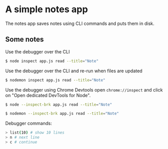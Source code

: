# A simple notes app

The notes app saves notes using CLI commands and puts them in disk.

## Some notes

Use the debugger over the CLI
``` bash
$ node inspect app.js read --title="Note"
```

Use the debugger over the CLI and re-run when files are updated
``` bash
$ nodemon inspect app.js read --title="Note"
```

Use the debugger using Chrome Devtools open `chrome://inspect` and click on "Open dedicated DevTools for Node".
``` bash
$ node --inspect-brk app.js read --title="Note"
```
``` bash
$ nodemon --inspect-brk app.js read --title="Note"
```

Debugger commands:

``` bash
> list(10) # show 10 lines
> n # next line
> c # continue 
```
